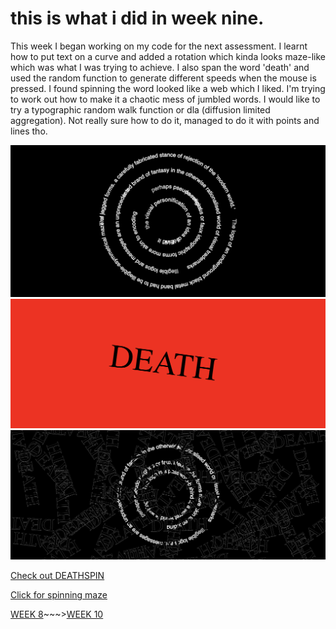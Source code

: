 # this is what i did in week nine.
This week I began working on my code for the next assessment. 
I learnt how to put text on a curve and added a rotation which kinda looks maze-like which was what I was trying to achieve. I also span the word 'death' and used the random function to generate different speeds when the mouse is pressed. I found spinning the word looked like a web which I liked. I'm trying to work out how to make it a chaotic mess of jumbled words. I would like to try a typographic random walk function or dla (diffusion limited aggregation). Not really sure how to do it, managed to do it with points and lines tho. 

![](spinningmaze.png)
![](deathrotate.png)
![](spinningmaze2.png)

[Check out DEATHSPIN](https://taylarogic.github.io/codeWords/09/DEATHSPIN)

[Click for spinning maze](https://taylarogic.github.io/codeWords/09/spinningmaze) 

[WEEK 8](https://taylarogic.github.io/codeWords/08/)~~~>[WEEK 10](https://taylarogic.github.io/codeWords/10/)
